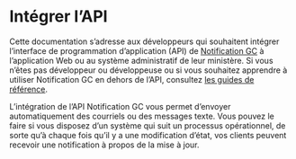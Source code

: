 # Intégrer l’API

Cette documentation s’adresse aux développeurs qui souhaitent intégrer l’interface de programmation d’application (API) de [Notification GC](https://notification.canada.ca/?lang=fr) à l’application Web ou au système administratif de leur ministère. Si vous n’êtes pas développeur ou développeuse ou si vous souhaitez apprendre à utiliser Notification GC en dehors de l’API, consultez [les guides de référence](https://notification.canada.ca/guides-reference).

L’intégration de l’API Notification GC vous permet d’envoyer automatiquement des courriels ou des messages texte. Vous pouvez le faire si vous disposez d’un système qui suit un processus opérationnel, de sorte qu’à chaque fois qu’il y a une modification d’état, vos clients peuvent recevoir une notification à propos de la mise à jour.
